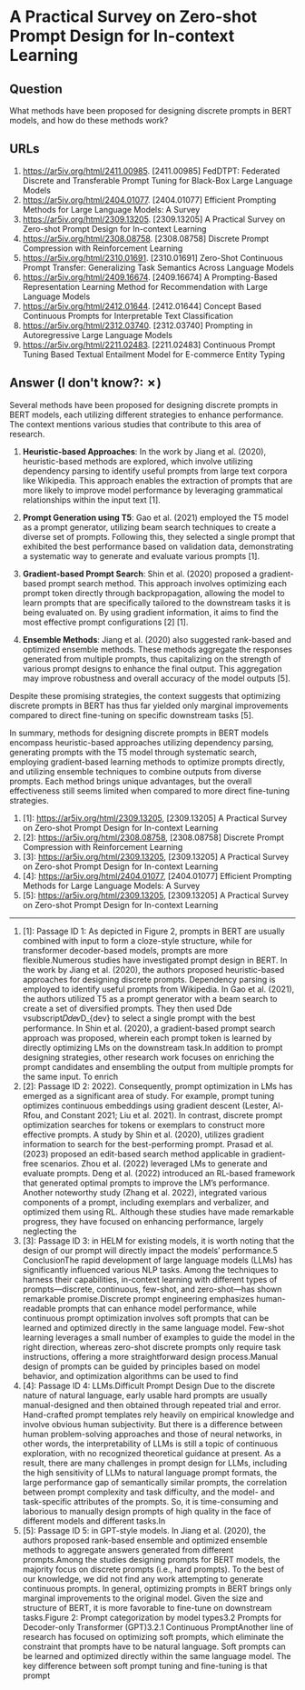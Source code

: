# A Practical Survey on Zero-shot Prompt Design for In-context Learning

## Question

What methods have been proposed for designing discrete prompts in BERT models, and how do these methods work?

## URLs

1. https://ar5iv.org/html/2411.00985. [2411.00985] FedDTPT: Federated Discrete and Transferable Prompt Tuning for Black-Box Large Language Models
2. https://ar5iv.org/html/2404.01077. [2404.01077] Efficient Prompting Methods for Large Language Models: A Survey
3. https://ar5iv.org/html/2309.13205. [2309.13205] A Practical Survey on Zero-shot Prompt Design for In-context Learning
4. https://ar5iv.org/html/2308.08758. [2308.08758] Discrete Prompt Compression with Reinforcement Learning
5. https://ar5iv.org/html/2310.01691. [2310.01691] Zero-Shot Continuous Prompt Transfer: Generalizing Task Semantics Across Language Models
6. https://ar5iv.org/html/2409.16674. [2409.16674] A Prompting-Based Representation Learning Method for Recommendation with Large Language Models
7. https://ar5iv.org/html/2412.01644. [2412.01644] Concept Based Continuous Prompts for Interpretable Text Classification
8. https://ar5iv.org/html/2312.03740. [2312.03740] Prompting in Autoregressive Large Language Models
9. https://ar5iv.org/html/2211.02483. [2211.02483] Continuous Prompt Tuning Based Textual Entailment Model for E-commerce Entity Typing

## Answer (I don't know?: ✗)

Several methods have been proposed for designing discrete prompts in BERT models, each utilizing different strategies to enhance performance. The context mentions various studies that contribute to this area of research.

1. **Heuristic-based Approaches**: In the work by Jiang et al. (2020), heuristic-based methods are explored, which involve utilizing dependency parsing to identify useful prompts from large text corpora like Wikipedia. This approach enables the extraction of prompts that are more likely to improve model performance by leveraging grammatical relationships within the input text [1].

2. **Prompt Generation using T5**: Gao et al. (2021) employed the T5 model as a prompt generator, utilizing beam search techniques to create a diverse set of prompts. Following this, they selected a single prompt that exhibited the best performance based on validation data, demonstrating a systematic way to generate and evaluate various prompts [1].

3. **Gradient-based Prompt Search**: Shin et al. (2020) proposed a gradient-based prompt search method. This approach involves optimizing each prompt token directly through backpropagation, allowing the model to learn prompts that are specifically tailored to the downstream tasks it is being evaluated on. By using gradient information, it aims to find the most effective prompt configurations [2] [1].

4. **Ensemble Methods**: Jiang et al. (2020) also suggested rank-based and optimized ensemble methods. These methods aggregate the responses generated from multiple prompts, thus capitalizing on the strength of various prompt designs to enhance the final output. This aggregation may improve robustness and overall accuracy of the model outputs [5].

Despite these promising strategies, the context suggests that optimizing discrete prompts in BERT has thus far yielded only marginal improvements compared to direct fine-tuning on specific downstream tasks [5]. 

In summary, methods for designing discrete prompts in BERT models encompass heuristic-based approaches utilizing dependency parsing, generating prompts with the T5 model through systematic search, employing gradient-based learning methods to optimize prompts directly, and utilizing ensemble techniques to combine outputs from diverse prompts. Each method brings unique advantages, but the overall effectiveness still seems limited when compared to more direct fine-tuning strategies.

1. [1]:  https://ar5iv.org/html/2309.13205, [2309.13205] A Practical Survey on Zero-shot Prompt Design for In-context Learning
2. [2]:  https://ar5iv.org/html/2308.08758, [2308.08758] Discrete Prompt Compression with Reinforcement Learning
3. [3]:  https://ar5iv.org/html/2309.13205, [2309.13205] A Practical Survey on Zero-shot Prompt Design for In-context Learning
4. [4]:  https://ar5iv.org/html/2404.01077, [2404.01077] Efficient Prompting Methods for Large Language Models: A Survey
5. [5]:  https://ar5iv.org/html/2309.13205, [2309.13205] A Practical Survey on Zero-shot Prompt Design for In-context Learning
---
1. [1]:  Passage ID 1: As depicted in Figure 2, prompts in BERT are usually combined with input to form a cloze-style structure, while for transformer decoder-based models, prompts are more flexible.Numerous studies have investigated prompt design in BERT. In the work by Jiang et al. (2020), the authors proposed heuristic-based approaches for designing discrete prompts. Dependency parsing is employed to identify useful prompts from Wikipedia. In Gao et al. (2021), the authors utilized T5 as a prompt generator with a beam search to create a set of diversified prompts. They then used Dd​e​vsubscript𝐷𝑑𝑒𝑣D_{dev} to select a single prompt with the best performance. In Shin et al. (2020), a gradient-based prompt search approach was proposed, wherein each prompt token is learned by directly optimizing LMs on the downstream task.In addition to prompt designing strategies, other research work focuses on enriching the prompt candidates and ensembling the output from multiple prompts for the same input. To enrich
2. [2]:  Passage ID 2: 2022). Consequently, prompt optimization in LMs has emerged as a significant area of study. For example, prompt tuning optimizes continuous embeddings using gradient descent (Lester, Al-Rfou, and Constant 2021; Liu et al. 2021). In contrast, discrete prompt optimization searches for tokens or exemplars to construct more effective prompts. A study by Shin et al. (2020), utilizes gradient information to search for the best-performing prompt. Prasad et al. (2023) proposed an edit-based search method applicable in gradient-free scenarios. Zhou et al. (2022) leveraged LMs to generate and evaluate prompts. Deng et al. (2022) introduced an RL-based framework that generated optimal prompts to improve the LM’s performance. Another noteworthy study (Zhang et al. 2022), integrated various components of a prompt, including exemplars and verbalizer, and optimized them using RL. Although these studies have made remarkable progress, they have focused on enhancing performance, largely neglecting the
3. [3]:  Passage ID 3: in HELM for existing models, it is worth noting that the design of our prompt will directly impact the models’ performance.5 ConclusionThe rapid development of large language models (LLMs) has significantly influenced various NLP tasks. Among the techniques to harness their capabilities, in-context learning with different types of prompts—discrete, continuous, few-shot, and zero-shot—has shown remarkable promise.Discrete prompt engineering emphasizes human-readable prompts that can enhance model performance, while continuous prompt optimization involves soft prompts that can be learned and optimized directly in the same language model. Few-shot learning leverages a small number of examples to guide the model in the right direction, whereas zero-shot discrete prompts only require task instructions, offering a more straightforward design process.Manual design of prompts can be guided by principles based on model behavior, and optimization algorithms can be used to find
4. [4]:  Passage ID 4: LLMs.Difficult Prompt Design Due to the discrete nature of natural language, early usable hard prompts are usually manual-designed and then obtained through repeated trial and error. Hand-crafted prompt templates rely heavily on empirical knowledge and involve obvious human subjectivity. But there is a difference between human problem-solving approaches and those of neural networks, in other words, the interpretability of LLMs is still a topic of continuous exploration, with no recognized theoretical guidance at present. As a result, there are many challenges in prompt design for LLMs, including the high sensitivity of LLMs to natural language prompt formats, the large performance gap of semantically similar prompts, the correlation between prompt complexity and task difficulty, and the model- and task-specific attributes of the prompts. So, it is time-consuming and laborious to manually design prompts of high quality in the face of different models and different tasks.In
5. [5]:  Passage ID 5: in GPT-style models. In Jiang et al. (2020), the authors proposed rank-based ensemble and optimized ensemble methods to aggregate answers generated from different prompts.Among the studies designing prompts for BERT models, the majority focus on discrete prompts (i.e., hard prompts). To the best of our knowledge, we did not find any work attempting to generate continuous prompts. In general, optimizing prompts in BERT brings only marginal improvements to the original model. Given the size and structure of BERT, it is more favorable to fine-tune on downstream tasks.Figure 2: Prompt categorization by model types3.2 Prompts for Decoder-only Transformer (GPT)3.2.1 Continuous PromptAnother line of research has focused on optimizing soft prompts, which eliminate the constraint that prompts have to be natural language. Soft prompts can be learned and optimized directly within the same language model. The key difference between soft prompt tuning and fine-tuning is that prompt
